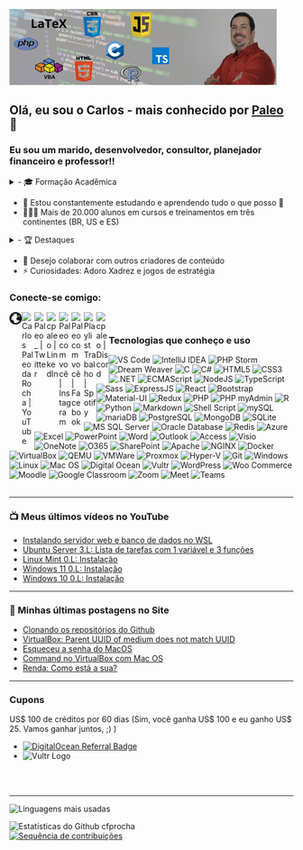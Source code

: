 ![alt text](imgs/banner.png "Banner")

## Olá, eu sou o Carlos - mais conhecido por [Paleo][website] 👋

### Eu sou um marido, desenvolvedor, consultor, planejador financeiro e professor!!

<details>
  <summary>- 🎓 Formação Acadêmica</summary>

<!-- FORMACAO:START-->
- Contador
- Analista e Desenvolvedor de Sistemas
- Especialista em Ciências Contábeis
- Especialista em Finanças
- Especialista em Big Data Analytics
- Mestre em Finanças
<!-- FORMACAO:END -->

</details>

<!-- MISCELANEA1:START-->
- 🌱 Estou constantemente estudando e aprendendo tudo o que posso 🤣
- 👨🏻‍🏫 Mais de 20.000 alunos em cursos e treinamentos em três continentes (BR, US e ES)
<!-- MISCELANEA1:END-->

<details>
  <summary>- 🏆 Destaques</summary>

  <!--DESTAQUE:START-->
    - Eleito 3 vezes, umas das 150 pessoas mais influentes do mundo
        - Segmento de tecnologia para pequenas e médias empresas (revista SMB PC Magazine / US)
    - Agraciado com o título de MVP (Profissional mais valioso) pela Microsoft, por 11 anos consecutivos
  <!--DESTAQUE:END-->

</details>

<!--MISCELANEA2:START-->
- 👯 Desejo colaborar com outros criadores de conteúdo
- ⚡ Curiosidades: Adoro Xadrez e jogos de estratégia
<!-- MISCELANEA2:END -->

### Conecte-se comigo:

[<img align="left" alt="carlosfprocha.com.vc" width="22px" src="https://raw.githubusercontent.com/iconic/open-iconic/master/svg/globe.svg" />][website]
[<img align="left" alt="Carlos Paleo da Rocha | YouTube" width="22px" src="https://cdn.simpleicons.org/youtube" />][youtube]
[<img align="left" alt="Paleo_ | Twitter" width="22px" src="https://cdn.simpleicons.org/twitter" />][twitter]
[<img align="left" alt="cpaleo | LinkedIn" width="22px" src="https://cdn.simpleicons.org/linkedin" />][linkedin]
[<img align="left" alt="Paleo com você | Instagram" width="22px" src="https://cdn.simpleicons.org/instagram" />][instagram]
[<img align="left" alt="Paleo com você | Facebook" width="22px" src="https://cdn.simpleicons.org/facebook" />][facebook]
[<img align="left" alt="Playlist Trabalho | Spotify" width="22px" src="https://cdn.simpleicons.org/spotify" />][spotify]
[<img align="left" alt="cpaleo | Discord" width="22px" src="https://cdn.simpleicons.org/discord" />][discord]

<br />

### Tecnologias que conheço e uso

<section>
      <img alt="VS Code" src="https://img.shields.io/badge/VS_Code-007ACC?logo=visual-studio-code&logoColor=white&style=for-the-badge" />
      <img alt="IntelliJ IDEA" src="https://img.shields.io/badge/IntelliJ-20232A?logo=intellij-idea&logoColor=white&style=for-the-badge" />
      <img alt="PHP Storm" src="https://img.shields.io/badge/-PHP%20Storm-20232A?logo=phpstorm&logoColor=white&style=for-the-badge" />
      <img alt="Dream Weaver" src="https://img.shields.io/badge/-adobe_dreamweaver-FF61F6?logo=adobe-dreamweaver&logoColor=white&style=for-the-badge" />
      <img alt="C" src="https://img.shields.io/badge/C-00599C?logo=c&logoColor=white&style=for-the-badge" />
      <img alt="C#" src="https://img.shields.io/badge/C%23-239120?logo=c-sharp&logoColor=white&style=for-the-badge" />
      <img alt="HTML5" src="https://img.shields.io/badge/HTML-239120?logo=html5&logoColor=white&style=for-the-badge" />
      <img alt="CSS3" src="https://img.shields.io/badge/CSS-239120?logo=css3&logoColor=white&style=for-the-badge" />
      <img alt=".NET" src="https://img.shields.io/badge/.NET-5C2D91?logo=.net&logoColor=white&style=for-the-badge" />
      <img alt="ECMAScript" src="https://img.shields.io/badge/JavaScript-F7DF1E?logo=javascript&logoColor=black&style=for-the-badge" />
      <img alt="NodeJS" src="https://img.shields.io/badge/Node.js-43853D?logo=node.js&logoColor=white&style=for-the-badge" />
      <img alt="TypeScript" src="https://img.shields.io/badge/TypeScript-007ACC?logo=typescript&logoColor=white&style=for-the-badge" />
      <img alt="Sass" src="https://img.shields.io/badge/Sass-CC6699?logo=sass&logoColor=white&style=for-the-badge" />
      <img alt="ExpressJS" src="https://img.shields.io/badge/Express.js-404D59?style=for-the-badge" />
      <img alt="React" src="https://img.shields.io/badge/React-20232A?logo=react&logoColor=61DAFB&style=for-the-badge" />
      <img alt="Bootstrap" src="https://img.shields.io/badge/Bootstrap-563D7C?logo=bootstrap&logoColor=white&style=for-the-badge" />
      <img alt="Material-UI" src="https://img.shields.io/badge/Material_UI-007FFF?logo=mui&logoColor=white&style=for-the-badge" />
      <img alt="Redux" src="https://img.shields.io/badge/Redux-593D88?logo=redux&logoColor=white&style=for-the-badge" />
      <img alt="PHP" src="https://img.shields.io/badge/PHP-777BB4?logo=php&logoColor=white&style=for-the-badge" />
      <img alt="PHP myAdmin" src="https://img.shields.io/badge/-PHP%20myAdmin-6C78AF?logo=phpmyadmin&logoColor=white&style=for-the-badge" />
      <img alt="R" src="https://img.shields.io/badge/R-276DC3?logo=r&logoColor=white&style=for-the-badge" />
      <img alt="Python" src="https://img.shields.io/badge/Python-3776AB?logo=python&logoColor=white&style=for-the-badge" />
      <img alt="Markdown" src="https://img.shields.io/badge/Markdown-000000?logo=markdown&logoColor=white&style=for-the-badge" />
      <img alt="Shell Script" src="https://img.shields.io/badge/Shell_Script-121011?logo=gnu-bash&logoColor=white&style=for-the-badge" />
      <img alt="mySQL" src="https://img.shields.io/badge/MySQL-20232A?logo=mysql&logoColor=white&style=for-the-badge" />
      <img alt="mariaDB" src="https://img.shields.io/badge/MariaDB-01529E?logo=mariadb&logoColor=white&style=for-the-badge" />
      <img alt="PostgreSQL" src="https://img.shields.io/badge/PostgreSQL-316192?logo=postgresql&logoColor=white&style=for-the-badge" />
      <img alt="MongoDB" src="https://img.shields.io/badge/MongoDB-4EA94B?logo=mongodb&logoColor=white&style=for-the-badge" />
      <img alt="SQLite" src="https://img.shields.io/badge/SQLite-07405E?logo=sqlite&logoColor=white&style=for-the-badge" />
      <img alt="MS SQL Server" src="https://img.shields.io/badge/Microsoft_SQL_Server-CC2927?logo=microsoft-sql-server&logoColor=white&style=for-the-badge" />
      <img alt="Oracle Database" src="https://img.shields.io/badge/-Oracle%20Database-F80000?logo=oracle&logoColor=white&style=for-the-badge" />
      <img alt="Redis" src="https://img.shields.io/badge/Redis-D9281A?logo=redis&logoColor=white&style=for-the-badge" />
      <img alt="Azure" src="https://img.shields.io/badge/Microsoft_Azure-0089D6?logo=microsoft-azure&logoColor=white&style=for-the-badge" />
      <img alt="Excel" src="https://img.shields.io/badge/Microsoft_Excel-217346?logo=microsoft-excel&logoColor=white&style=for-the-badge" />
      <img alt="PowerPoint" src="https://img.shields.io/badge/Microsoft_PowerPoint-B7472A?logo=microsoft-powerpoint&logoColor=white&style=for-the-badge" />
      <img alt="Word" src="https://img.shields.io/badge/Microsoft_Word-2B579A?logo=microsoft-word&logoColor=white&style=for-the-badge" />
      <img alt="Outlook" src="https://img.shields.io/badge/Microsoft_Outlook-0078D4?logo=microsoft-outlook&logoColor=white&style=for-the-badge" />
      <img alt="Access" src="https://img.shields.io/badge/Microsoft_Access-A4373A?logo=microsoft-access&logoColor=white&style=for-the-badge" />
      <img alt="Visio" src="https://img.shields.io/badge/Microsoft_Visio-3955A3?logo=microsoft-visio&logoColor=white&style=for-the-badge" />
      <img alt="OneNote" src="https://img.shields.io/badge/-onenote-7719AA?logo=microsoft-onenote&logoColor=white&style=for-the-badge" />
      <img alt="O365" src="https://img.shields.io/badge/Office_365-D83B01?logo=microsoft-office&logoColor=white&style=for-the-badge" />
      <img alt="SharePoint" src="https://img.shields.io/badge/Microsoft_SharePoint-0078D4?logo=microsoft-sharepoint&logoColor=white&style=for-the-badge" />
      <img alt="Apache" src="https://img.shields.io/badge/Apache-CA2136?logo=apache&logoColor=white&style=for-the-badge" />
      <img alt="NGINX" src="https://img.shields.io/badge/Nginx-009639?logo=nginx&logoColor=white&style=for-the-badge" />
      <img alt="Docker" src="https://img.shields.io/badge/Docker-2496ED?logo=docker&logoColor=white&style=for-the-badge" />
      <img alt="VirtualBox" src="https://img.shields.io/badge/VirtualBox-183A61?logo=virtualbox&logoColor=white&style=for-the-badge" />
      <img alt="QEMU" src="https://img.shields.io/badge/QEMU-FF6600?logo=qemu&logoColor=white&style=for-the-badge" />
      <img alt="VMWare" src="https://img.shields.io/badge/-VMWare-607078?logo=vmware&logoColor=white&style=for-the-badge" />
      <img alt="Proxmox" src="https://img.shields.io/badge/-Proxmox-E57000?logo=proxmox&logoColor=white&style=for-the-badge" />
      <img alt="Hyper-V" src="https://img.shields.io/badge/-Hyper_V-017AD7?logoColor=white&style=for-the-badge" />  
      <img alt="Git" src="https://img.shields.io/badge/Git-E34F26?logo=git&logoColor=white&style=for-the-badge" />
      <img alt="Windows" src="https://img.shields.io/badge/Windows-017AD7?logo=windows&logoColor=white&style=for-the-badge" />
      <img alt="Linux" src="https://img.shields.io/badge/Linux-E34F26?logo=linux&logoColor=black&style=for-the-badge" />
      <img alt="Mac OS" src="https://img.shields.io/badge/Mac_OS-20232A?logo=apple&logoColor=white&style=for-the-badge" />
      <img alt="Digital Ocean" src="https://img.shields.io/badge/Digital Ocean-navy?logo=digitalocean&logoColor=white&style=for-the-badge" />
      <img alt="Vultr" src="https://img.shields.io/badge/Vultr-007BFC?logo=vultr&logoColor=white&style=for-the-badge" />
      <img alt="WordPress" src="https://img.shields.io/badge/WordPress-21759B?logo=wordpress&logoColor=white&style=for-the-badge" />
      <img alt="Woo Commerce" src="https://img.shields.io/badge/Woo_Commerce-96588A?logo=woo&logoColor=white&style=for-the-badge" />
      <img alt="Moodle" src="https://img.shields.io/badge/Moodle-0F9D58?logo=google-classroom&logoColor=white&style=for-the-badge" />
      <img alt="Google Classroom" src="https://img.shields.io/badge/Google_ClassRoom-0F9D58?logo=google-classroom&logoColor=white&style=for-the-badge" />
      <img alt="Zoom" src="https://img.shields.io/badge/Zoom-2D8CFF?logo=zoom&logoColor=white&style=for-the-badge" />
      <img alt="Meet" src="https://img.shields.io/badge/Meet-00897B?logo=google-meet&logoColor=white&style=for-the-badge" />
      <img alt="Teams" src="https://img.shields.io/badge/Teams-6264A7?logo=microsoft-teams&logoColor=white&style=for-the-badge" />
</section>

<br />

---

### 📺 Meus últimos vídeos no YouTube
<!-- YOUTUBE:START -->
- [Instalando servidor web e banco de dados no WSL](https://www.youtube.com/watch?v=9zW-BqChmyY)
- [Ubuntu Server 3.L: Lista de tarefas com 1 variável e 3 funções](https://www.youtube.com/watch?v=UovKBFpzlWQ)
- [Linux Mint 0.L: Instalação](https://www.youtube.com/watch?v=p-_5_XSvaz0)
- [Windows 11 0.L: Instalação](https://www.youtube.com/watch?v=6CoFl1WRL6I)
- [Windows 10 0.L: Instalação](https://www.youtube.com/watch?v=uR5w4BkW-P0)
<!-- YOUTUBE:END -->

---

### 📕 Minhas últimas postagens no Site
<!-- SITE:START -->
- [Clonando os repositórios do Github](https://www.carlosfprocha.com.vc/clonando-os-repositorios-do-github/?utm_source=rss&utm_medium=rss&utm_campaign=clonando-os-repositorios-do-github)
- [VirtualBox: Parent UUID of medium does not match UUID](https://www.carlosfprocha.com.vc/virtualbox-parent-uuid-of-medium-does-not-match-uuid/?utm_source=rss&utm_medium=rss&utm_campaign=virtualbox-parent-uuid-of-medium-does-not-match-uuid)
- [Esqueceu a senha do MacOS](https://www.carlosfprocha.com.vc/esqueceu-a-senha-do-macos/?utm_source=rss&utm_medium=rss&utm_campaign=esqueceu-a-senha-do-macos)
- [Command no VirtualBox com Mac OS](https://www.carlosfprocha.com.vc/command-no-virtualbox-com-mac-os/?utm_source=rss&utm_medium=rss&utm_campaign=command-no-virtualbox-com-mac-os)
- [Renda: Como está a sua?](https://www.carlosfprocha.com.vc/renda-como-esta-a-sua/?utm_source=rss&utm_medium=rss&utm_campaign=renda-como-esta-a-sua)
<!-- SITE:END -->

---

### Cupons
US$ 100 de créditos por 60 dias (Sim, você ganha US$ 100 e eu ganho US$ 25. Vamos ganhar juntos, ;) )
- [![DigitalOcean Referral Badge](https://web-platforms.sfo2.cdn.digitaloceanspaces.com/WWW/Badge%201.svg)][DigitalOcean]
- [<img align="left" alt="Vultr Logo" src="https://www.vultr.com/media/logo_onwhite.svg" width="200">][Vultr]

<br />
<br />

---

<div style="width: 100%;">
<div style="width: 50%;">

  ![Linguagens mais usadas](https://github-readme-stats.vercel.app/api/top-langs/?username=cfprocha&theme=blue-green&count_private=true&langs_count=10)
  
</div><div style="width: 50%;">

<img align="left" alt="Estatísticas do Github cfprocha" src="https://github-readme-stats.vercel.app/api?username=cfprocha&show_icons=true&hide_border=false&hide=prs,issues,contribs,stars&count_private=true&theme=tokionight" />

[![Sequência de contribuições](https://streak-stats.demolab.com?user=cfprocha&theme=blue-green&locale=pt_BR)](https://git.io/streak-stats)
 
  </div></div>

[website]: https://carlosfprocha.com.vc
[twitter]: https://twitter.com/Paleo_
[youtube]: https://www.youtube.com/c/CarlosPaleodaRocha
[instagram]: https://www.instagram.com/paleocomvc/
[facebook]: https://www.facebook.com/PaleoComVc
[spotify]: https://open.spotify.com/playlist/38V33780ukzHkfVs8vuPkm?si=f53706426aa94b4f
[discord]: http://discordapp.com/users/740353831178731591
[linkedin]: https://br.linkedin.com/in/cpaleo
[DigitalOcean]: https://www.digitalocean.com/?refcode=9772a19d8d0f&utm_campaign=Referral_Invite&utm_medium=Referral_Program&utm_source=badge
[Vultr]: https://www.vultr.com/?ref=8919321-6G
